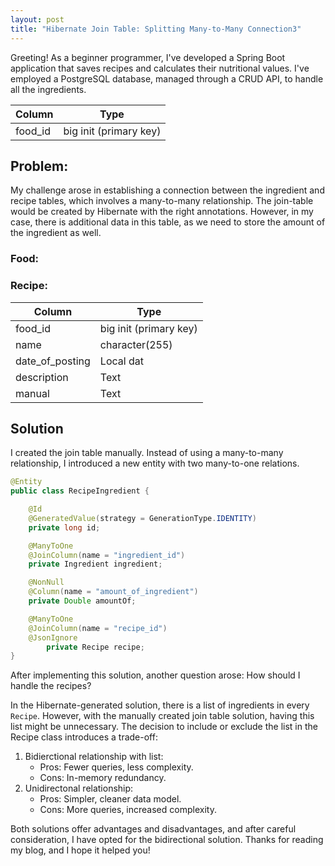```yaml
---
layout: post
title: "Hibernate Join Table: Splitting Many-to-Many Connection3"
---
```

Greeting! As a beginner programmer, I've developed a Spring Boot application that saves recipes and calculates their nutritional values. I've employed a PostgreSQL database, managed through a CRUD API, to handle all the ingredients.

| Column | Type |
| --- | --- |
| food_id | big init (primary key) |

## Problem:
My challenge arose in establishing a connection between the ingredient and recipe tables, which involves a many-to-many relationship. The join-table would be created by Hibernate with the right annotations. However, in my case, there is additional data in this table, as we need to store the amount of the ingredient as well.
### Food:

### Recipe:

| Column | Type |
| --- | --- |
| food_id | big init (primary key) |
| name | character(255) |
| date_of_posting | Local dat |
| description | Text |
| manual | Text |

 
## Solution
I created the join table manually. Instead of using a many-to-many relationship, I introduced a new entity with two many-to-one relations.
```java
@Entity
public class RecipeIngredient {

    @Id
    @GeneratedValue(strategy = GenerationType.IDENTITY)
    private long id;

    @ManyToOne
    @JoinColumn(name = "ingredient_id")
    private Ingredient ingredient;

    @NonNull
    @Column(name = "amount_of_ingredient")
    private Double amountOf;

    @ManyToOne
    @JoinColumn(name = "recipe_id")
    @JsonIgnore
        private Recipe recipe;
}
```

After implementing this solution, another question arose: How should I handle the recipes?

In the Hibernate-generated solution, there is a list of ingredients in every `Recipe`. However, with the manually created join table solution, having this list might be unnecessary. The decision to include or exclude the list in the Recipe class introduces a trade-off: 
 1. Bidierctional relationship with list:
    * Pros: Fewer queries, less complexity.
    * Cons: In-memory redundancy.
2. Unidirectonal relationship:
    * Pros: Simpler, cleaner data model.
    * Cons: More queries, increased complexity.

Both solutions offer advantages and disadvantages, and after careful consideration, I have opted for the bidirectional solution.
Thanks for reading my blog, and I hope it helped you!